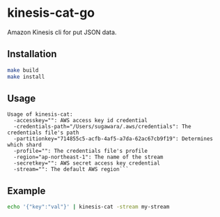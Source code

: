 # kinesis-cat-go
Amazon Kinesis cli for put JSON data.

## Installation

```sh
make build
make install
```

## Usage

```
Usage of kinesis-cat:
  -accesskey="": AWS access key id credential
  -credentials-path="/Users/sugawara/.aws/credentials": The credentials file's path
  -partitionkey="714855c5-acfb-4af5-a7da-62ac67cb9f19": Determines which shard
  -profile="": The credentials file's profile
  -region="ap-northeast-1": The name of the stream
  -secretkey="": AWS secret access key credential
  -stream="": The default AWS region```
```

## Example

```sh
echo '{"key":"val"}' | kinesis-cat -stream my-stream
```
